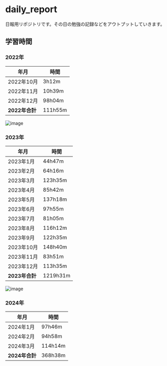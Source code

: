 # daily_report
日報用リポジトリです。その日の勉強の記録などをアウトプットしていきます。

## 学習時間
### 2022年
| 年月           | 時間    |
| -------------- | ------- |
| 2022年10月     | 3h12m   |
| 2022年11月     | 10h39m  |
| 2022年12月     | 98h04m  |
| **2022年合計** | 111h55m |

![image](https://github.com/nil-ramuda/daily_report/assets/94735931/45aa5dde-2f28-4de9-b04f-98100210d19f)


### 2023年
| 年月           | 時間    |
| -------------- | ------- |
| 2023年1月      | 44h47m  |
| 2023年2月      | 64h16m  |
| 2023年3月      | 123h35m |
| 2023年4月      | 85h42m  |
| 2023年5月      | 137h18m |
| 2023年6月      | 97h55m  |
| 2023年7月      | 81h05m  |
| 2023年8月      | 116h12m |
| 2023年9月      | 122h35m |
| 2023年10月     | 148h40m |
| 2023年11月     | 83h51m  |
| 2023年12月     | 113h35m |
| **2023年合計** | 1219h31m |

![image](https://github.com/nil-ramuda/daily_report/assets/94735931/fd56894a-dad5-4174-abd5-b293a849650e)




### 2024年
| 年月           | 時間     |
| -------------- | -------- |
| 2024年1月      | 97h46m   |
| 2024年2月      | 94h58m   |
| 2024年3月      | 114h14m  |
| **2024年合計** | 368h38m |


